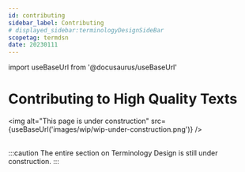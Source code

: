 ```yaml
---
id: contributing
sidebar_label: Contributing
# displayed_sidebar:terminologyDesignSideBar
scopetag: termdsn
date: 20230111
---
```


import useBaseUrl from '@docusaurus/useBaseUrl'

# Contributing to High Quality Texts

<img
  alt="This page is under construction"
  src={useBaseUrl('images/wip/wip-under-construction.png')}
/><br/><br/>

:::caution
The entire section on Terminology Design is still under construction.
:::
